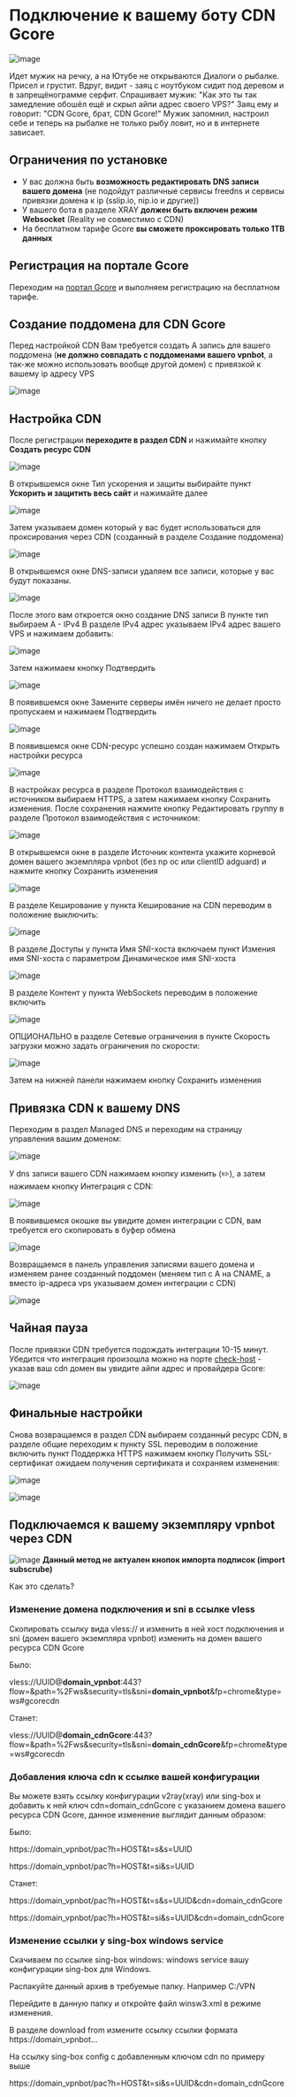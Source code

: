 # Подключение к вашему боту CDN Gcore

![image](https://github.com/user-attachments/assets/3865634a-6e59-4e20-b334-20a9abf31aa4)

Идет мужик на речку, а на Ютубе не открываются Диалоги о рыбалке. Присел и грустит. Вдруг, видит - заяц с ноутбуком сидит под деревом и в запрещёнограмме серфит. Спрашивает мужик: "Как это ты так замедление обошёл ещё и скрыл айпи адрес своего VPS?" Заяц ему и говорит: "CDN Gcore, брат, CDN Gcore!" Мужик запомнил, настроил себе и теперь на рыбалке не только рыбу ловит, но и в интернете зависает.

## Ограничения по установке

 - У вас должна быть **возможность редактировать DNS записи вашего домена**
   (не подойдут различные сервисы freedns и сервисы привязки домена к ip
   (sslip.io, nip.io и другие))
 - У вашего бота в разделе XRAY **должен быть включен режим Websocket**
   (Reality не совместимо с CDN)
 - На бесплатном тарифе Gcore **вы сможете проксировать только 1TB данных**

## Регистрация на портале Gcore
Переходим на [портал Gcore](https://auth.gcore.com/login/signup) и выполняем регистрацию на бесплатном тарифе.
## Создание поддомена для CDN Gcore
Перед настройкой CDN
Вам требуется создать A запись для вашего поддомена (**не должно совпадать с поддоменами вашего vpnbot**, а так-же можно использовать вообще другой домен) c привязкой к вашему ip адресу VPS

![image](https://github.com/user-attachments/assets/9e9af618-ccc4-490d-93ba-4c1e6f2101d4)
## Настройка CDN
После регистрации **переходите в раздел CDN** и нажимайте кнопку **Создать ресурс CDN**

![image](https://github.com/user-attachments/assets/4c6d88a3-63b9-435a-a060-36a0a6456d5e)

В открывшемся окне Тип ускорения и защиты выбирайте пункт **Ускорить и защитить весь сайт** и нажимайте далее

![image](https://github.com/user-attachments/assets/bb477ae4-fe0f-45d2-90e0-df80bcc80dd7) 

Затем указываем домен который у вас будет использоваться для проксирования через CDN (созданный в разделе Создание поддомена)

![image](https://github.com/user-attachments/assets/38758094-ab32-46f2-833f-92551f867145)

В открывшемся окне DNS-записи удаляем все записи, которые у вас будут показаны.

![image](https://github.com/user-attachments/assets/166551dd-3b0c-4ea4-ba63-5e9905572117)

После этого вам откроется окно создание DNS записи
В пункте тип выбираем A - IPv4
В разделе IPv4 адрес указываем IPv4 адрес вашего VPS и нажимаем добавить:

![image](https://github.com/user-attachments/assets/0a8d437d-49d2-47ae-8622-feb2a744be19)

Затем нажимаем кнопку Подтвердить

![image](https://github.com/user-attachments/assets/832742bc-36d5-4f2a-9886-221854e63737)

В появившемся окне Замените серверы имён ничего не делает просто пропускаем и нажимаем Подтвердить

![image](https://github.com/user-attachments/assets/a8c046d4-0e0d-4cc7-a755-425eb9c36f69)

В появившемся окне CDN-ресурс успешно создан нажимаем Открыть настройки ресурса

![image](https://github.com/user-attachments/assets/dc938eef-32bb-445e-86cf-f20d32086cb2)

В настройках ресурса в разделе Протокол взаимодействия с источником выбираем HTTPS, а затем нажимаем кнопку Сохранить изменения.
После сохранения нажмите кнопку Редактировать группу в разделе Протокол взаимодействия с источником:

![image](https://github.com/user-attachments/assets/3a65467b-e714-479b-afec-8cfd2f6b1ae6)

В открывшемся окне в разделе Источник контента укажите корневой домен вашего экземпляра vpnbot (без np oc или clientID adguard) и нажмите кнопку Сохранить изменения

![image](https://github.com/user-attachments/assets/c460e939-1880-4382-926a-579f050d7a3f)

В разделе Кеширование у пункта Кеширование на CDN переводим в положение выключить:

![image](https://github.com/user-attachments/assets/4b198ede-b617-492f-b9e6-40ff87989f31)

В разделе Доступы у пункта Имя SNI-хоста включаем пункт Измения имя SNI-хоста с параметром Динамическое имя SNI-хоста

![image](https://github.com/user-attachments/assets/64c4a90a-0713-45c5-b617-d8cbff56727d)

В разделе Контент у пункта WebSockets переводим в положение включить

![image](https://github.com/user-attachments/assets/25e8e1f2-2851-4764-a3e1-8ec9617820c2)

ОПЦИОНАЛЬНО в разделе Сетевые ограничения в пункте Скорость загрузки можно задать ограничения по скорости:

![image](https://github.com/user-attachments/assets/8af17604-3eb5-4a34-9363-744356db4599)

Затем на нижней панели нажимаем кнопку Сохранить изменения
## Привязка CDN к вашему DNS 
Переходим в раздел Managed DNS и переходим на страницу управления вашим доменом:

![image](https://github.com/user-attachments/assets/30f3cb5b-c861-41e3-b631-091f9f733ce2)

У dns записи вашего CDN нажимаем кнопку изменить (✏️), а затем нажимаем кнопку Интеграция с CDN:

![image](https://github.com/user-attachments/assets/4e5592ac-ecfb-495f-8f0f-3abf1a2bd679)

В появившемся окошке вы увидите домен интеграции с CDN, вам требуется его скопировать в буфер обмена

![image](https://github.com/user-attachments/assets/b339bc8a-7af0-432c-aac3-f1b7fb22f127)

Возвращаемся в панель управления записями вашего домена и изменяем ранее созданный поддомен (меняем тип с A на CNAME, а вместо ip-адреса vps указываем домен интеграции c CDN)

![image](https://github.com/user-attachments/assets/e767e8be-cb16-46e1-856e-d645e66e0603)

## Чайная пауза
После привязки CDN требуется подождать интеграции 10-15 минут.
Убедится что интеграция произошла можно на порте [check-host](https://check-host.net/ip-info) - указав ваш cdn домен вы увидите айпи адрес и провайдера Gcore:

![image](https://github.com/user-attachments/assets/183382d0-cb1b-441d-b3c5-adc3d6efeeb3)

## Финальные настройки
Снова возвращаемся в раздел CDN выбираем созданный ресурс CDN, в разделе общие переходим к пункту SSL переводим в положение включить пункт Поддержка HTTPS нажимаем кнопку Получить SSL-сертификат ожидаем получения сертификата и сохраняем изменения:

![image](https://github.com/user-attachments/assets/3fdc8162-6797-4283-8c3c-44437f5acaca)

![image](https://github.com/user-attachments/assets/ba8ed2cc-5aea-4f17-a9e0-1486c28fa30c)

## Подключаемся к вашему экземпляру vpnbot через CDN
![image](https://github.com/user-attachments/assets/e0558b3e-810b-411b-a55d-87c22e9d9e7e)
**Данный метод не актуален кнопок импорта подписок (import subscrube)**

Как это сделать?

### Изменение домена подключения и sni в ссылке vless
Скопировать ссылку вида vless:// и изменить в ней хост подключения и sni (домен вашего экземпляра vpnbot) изменить на домен вашего ресурса CDN Gcore

Было:

vless://UUID@**domain_vpnbot**:443?flow=&path=%2Fws&security=tls&sni=**domain_vpnbot**&fp=chrome&type=ws#gcorecdn

Станет:

vless://UUID@**domain_cdnGcore**:443?flow=&path=%2Fws&security=tls&sni=**domain_cdnGcore**&fp=chrome&type=ws#gcorecdn

### Добавления ключа cdn к ссылке вашей конфигурации
Вы можете взять ссылку конфигурации v2ray(xray) или sing-box и добавить к ней ключ cdn=domain_cdnGcore с указанием домена вашего ресурса CDN Gcore, данное изменение выглядит данным образом:

Было:

https://domain_vpnbot/pac?h=HOST&t=s&s=UUID

https://domain_vpnbot/pac?h=HOST&t=si&s=UUID

Станет:

https://domain_vpnbot/pac?h=HOST&t=s&s=UUID&cdn=domain_cdnGcore

https://domain_vpnbot/pac?h=HOST&t=si&s=UUID&cdn=domain_cdnGcore

### Изменение ссылки у sing-box windows service

Скачиваем по ссылке sing-box windows: windows service вашу конфигурации sing-box для Windows.

Распакуйте данный архив в требуемые папку. Например C:/VPN

Перейдите в данную папку и откройте файл winsw3.xml в режиме изменения.

В разделе download from измените ссылку ссылки формата https://domain_vpnbot...

На ссылку sing-box config c добавленным ключом cdn по примеру выше

https://domain_vpnbot/pac?h=HOST&t=si&s=UUID&cdn=domain_cdnGcore
